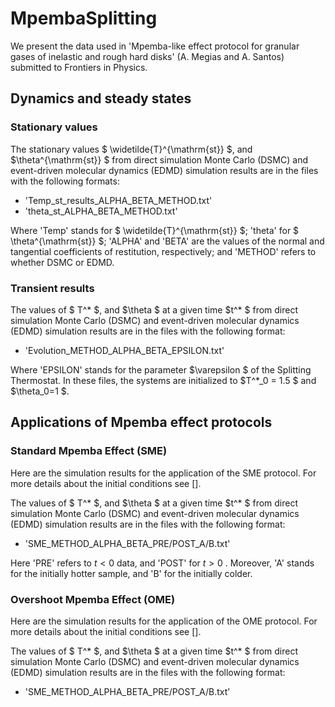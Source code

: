 # MpembaSplitting
We present the data used in 'Mpemba-like effect protocol for granular gases of inelastic and rough hard disks' (A. Megias and A. Santos) submitted to Frontiers in Physics.

## Dynamics and steady states
### Stationary values
The stationary values  $ \widetilde{T}^{\mathrm{st}} $, and  $\theta^{\mathrm{st}} $ from direct simulation Monte Carlo (DSMC) and event-driven molecular dynamics (EDMD) simulation results are in the files with the following formats:
- 'Temp_st_results_ALPHA_BETA_METHOD.txt'
- 'theta_st_ALPHA_BETA_METHOD.txt'

Where 'Temp' stands for  $ \widetilde{T}^{\mathrm{st}} $; 'theta' for  $ \theta^{\mathrm{st}} $; 'ALPHA' and 'BETA' are the values of the normal and tangential coefficients of restitution, respectively; and 'METHOD' refers to whether DSMC or EDMD.

### Transient results
The values of  $ T^* $, and  $\theta $ at a given time  $t^* $ from direct simulation Monte Carlo (DSMC) and event-driven molecular dynamics (EDMD) simulation results are in the files with the following format:
- 'Evolution_METHOD_ALPHA_BETA_EPSILON.txt'

Where 'EPSILON' stands for the parameter  $\varepsilon $ of the Splitting Thermostat. In these files, the systems are initialized to  $T^*_0 = 1.5 $ and  $\theta_0=1 $.

## Applications of Mpemba effect protocols
### Standard Mpemba Effect (SME)

Here are the simulation results for the application of the SME protocol. For more details about the initial conditions see [].

The values of  $ T^* $, and  $\theta $ at a given time  $t^* $ from direct simulation Monte Carlo (DSMC) and event-driven molecular dynamics (EDMD) simulation results are in the files with the following format:
- 'SME_METHOD_ALPHA_BETA_PRE/POST_A/B.txt'

Here 'PRE' refers to  $t<0$  data, and 'POST' for  $t>0$  . Moreover, 'A' stands for the initially hotter sample, and 'B' for the initially colder.

### Overshoot Mpemba Effect (OME)

Here are the simulation results for the application of the OME protocol. For more details about the initial conditions see [].

The values of  $ T^* $, and  $\theta $ at a given time  $t^* $ from direct simulation Monte Carlo (DSMC) and event-driven molecular dynamics (EDMD) simulation results are in the files with the following format:
- 'SME_METHOD_ALPHA_BETA_PRE/POST_A/B.txt'
